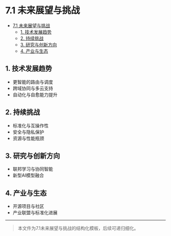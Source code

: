 # 7.1 未来展望与挑战


<!-- TOC START -->

- [7.1 未来展望与挑战](#71-未来展望与挑战)
  - [1. 技术发展趋势](#1-技术发展趋势)
  - [2. 持续挑战](#2-持续挑战)
  - [3. 研究与创新方向](#3-研究与创新方向)
  - [4. 产业与生态](#4-产业与生态)

<!-- TOC END -->

## 1. 技术发展趋势

- 更智能的路由与调度
- 跨域协同与多云支持
- 自动化与自愈能力提升

## 2. 持续挑战

- 标准化与互操作性
- 安全与隐私保护
- 资源与性能瓶颈

## 3. 研究与创新方向

- 联邦学习与协同智能
- 新型AI模型融合

## 4. 产业与生态

- 开源项目与社区
- 产业联盟与标准化进展

---
> 本文件为7.1未来展望与挑战的结构化模板，后续可递归细化。
